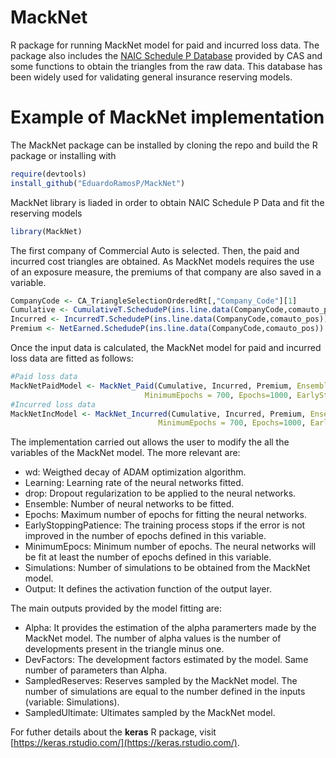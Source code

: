 # MackNet
R package for running MackNet model for paid and incurred loss data. The package also includes the [NAIC Schedule P Database](https://www.casact.org/research/index.cfm?fa=loss_reserves_data) provided by CAS and some functions to obtain the triangles from the raw data. This database has been widely used for validating general insurance reserving models.

# Example of MackNet implementation
The MackNet package can be installed by cloning the repo and build the R package or installing with
``` r
require(devtools)
install_github("EduardoRamosP/MackNet")
```
MackNet library is liaded in order to obtain NAIC Schedule P Data and fit the reserving models
``` r
library(MackNet)
```

The first company of Commercial Auto is selected. Then, the paid and incurred cost triangles are obtained. As MackNet models requires the use of an exposure measure, the premiums of that company are also saved in a variable.
``` r
CompanyCode <- CA_TriangleSelectionOrderedRt[,"Company_Code"][1]               #Company code is selected
Cumulative <- CumulativeT.SchedudeP(ins.line.data(CompanyCode,comauto_pos))    #Cumulative payments triangle
Incurred <- IncurredT.SchedudeP(ins.line.data(CompanyCode,comauto_pos))        #Incurred cost triangle
Premium <- NetEarned.SchedudeP(ins.line.data(CompanyCode,comauto_pos))         #Premium vector (Premiums)
```

Once the input data is calculated, the MackNet model for paid and incurred loss data are fitted as follows:
``` r
#Paid loss data
MackNetPaidModel <- MackNet_Paid(Cumulative, Incurred, Premium, Ensemble=20,wd=0, drop=0.05, Output="linear",
                              MinimumEpochs = 700, Epochs=1000, EarlyStoppingPatience=50, Learning=0.01)
#Incurred loss data
MackNetIncModel <- MackNet_Incurred(Cumulative, Incurred, Premium, Ensemble=20, wd=0, drop=0.05, Output="linear",
                                 MinimumEpochs = 700, Epochs=1000, EarlyStoppingPatience=50, Learning=0.01)
```
The implementation carried out allows the user to modify the all the variables of the MackNet model. The more relevant are:
- wd: Weigthed decay of ADAM optimization algorithm.
- Learning: Learning rate of the neural networks fitted.
- drop: Dropout regularization to be applied to the neural networks.
- Ensemble: Number of neural networks to be fitted.
- Epochs: Maximum number of epochs for fitting the neural networks.
- EarlyStoppingPatience: The training process stops if the error is not improved in the number of epochs defined in this variable.
- MinimumEpocs: Minimum number of epochs. The neural networks will be fit at least the number of epochs defined in this variable.
- Simulations: Number of simulations to be obtained from the MackNet model.
- Output: It defines the activation function of the output layer.

The main outputs provided by the model fitting are:
- Alpha: It provides the estimation of the alpha paramerters made by the MackNet model. The number of alpha values is the number of developments present in the triangle minus one.
- DevFactors: The development factors estimated by the model. Same number of parameters than Alpha.
- SampledReserves: Reserves sampled by the MackNet model. The number of simulations are equal to the number defined in the inputs (variable: Simulations).
- SampledUltimate: Ultimates sampled by the MackNet model.

For futher details about the **keras** R package, visit [https://keras.rstudio.com/](https://keras.rstudio.com/).
